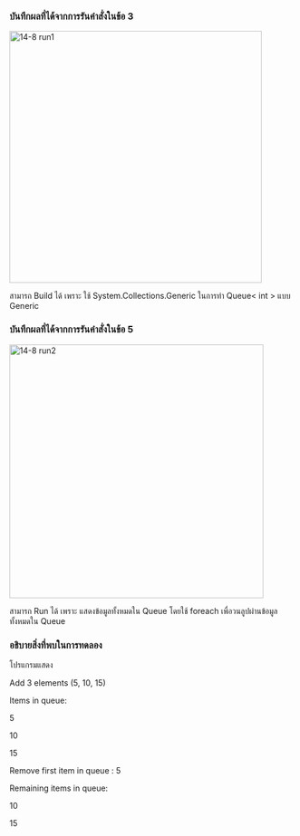### บันทึกผลที่ได้จากการรันคำสั่งในข้อ 3
<img width="445" alt="14-8 run1" src="https://github.com/kanoksiriboonkam/03376836-OOP-2566-Lab-14/assets/144196048/63233960-3848-4223-b30f-691b82c6b3e5">

สามารถ Build ได้ เพราะ ใช้ System.Collections.Generic ในการทำ Queue< int > แบบ Generic

### บันทึกผลที่ได้จากการรันคำสั่งในข้อ 5
<img width="448" alt="14-8 run2" src="https://github.com/kanoksiriboonkam/03376836-OOP-2566-Lab-14/assets/144196048/1a4436d9-34b3-43f0-8dd8-21510760186f">

สามารถ Run ได้ เพราะ แสดงข้อมูลทั้งหมดใน Queue โดยใช้ foreach เพื่อวนลูปผ่านข้อมูลทั้งหมดใน Queue

### อธิบายสิ่งที่พบในการทดลอง
โปรแกรมแสดง

Add 3 elements (5, 10, 15)

Items in queue:

5

10

15

Remove first item in queue : 5

Remaining items in queue:

10

15
